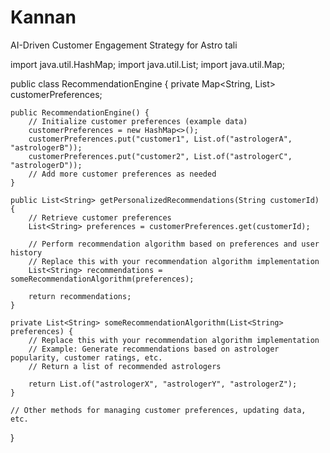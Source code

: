 # Kannan
AI-Driven Customer Engagement Strategy for Astro tali

import java.util.HashMap;
import java.util.List;
import java.util.Map;

public class RecommendationEngine {
    private Map<String, List<String>> customerPreferences;

    public RecommendationEngine() {
        // Initialize customer preferences (example data)
        customerPreferences = new HashMap<>();
        customerPreferences.put("customer1", List.of("astrologerA", "astrologerB"));
        customerPreferences.put("customer2", List.of("astrologerC", "astrologerD"));
        // Add more customer preferences as needed
    }

    public List<String> getPersonalizedRecommendations(String customerId) {
        // Retrieve customer preferences
        List<String> preferences = customerPreferences.get(customerId);

        // Perform recommendation algorithm based on preferences and user history
        // Replace this with your recommendation algorithm implementation
        List<String> recommendations = someRecommendationAlgorithm(preferences);

        return recommendations;
    }

    private List<String> someRecommendationAlgorithm(List<String> preferences) {
        // Replace this with your recommendation algorithm implementation
        // Example: Generate recommendations based on astrologer popularity, customer ratings, etc.
        // Return a list of recommended astrologers

        return List.of("astrologerX", "astrologerY", "astrologerZ");
    }

    // Other methods for managing customer preferences, updating data, etc.
}
